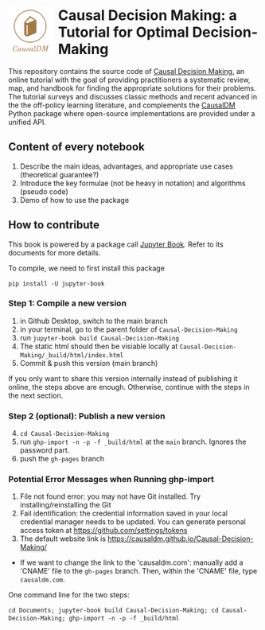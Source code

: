 <h1><img src="logo.png" width="90px" align="left" style="margin-right: 10px;"> Causal Decision Making: a Tutorial for Optimal Decision-Making</h1>



This repository contains the source code of [Causal Decision Making](http://causaldm.com/), an online tutorial with the goal of providing practitioners a systematic review, map, and handbook for finding the appropriate solutions for their problems. 
The tutorial surveys and discusses classic methods and recent advanced in the the off-policy learning literature, and complements the [CausalDM](https://github.com/CausalDM/CausalDM) Python package where open-source implementations are provided under a unified API. 

## Content of every notebook
1. Describe the main ideas, advantages, and appropriate use cases (theoretical guarantee?)
2. Introduce the key formulae (not be heavy in notation) and algorithms (pseudo code)
3. Demo of how to use the package

## How to contribute

This book is powered by a package call [Jupyter Book](https://jupyterbook.org/intro.html). 
Refer to its documents for more details. 

To compile, we need to first install this package

```
pip install -U jupyter-book
```

### Step 1: Compile a new version
1. in Github Desktop, switch to the main branch
2. in your terminal, go to the parent folder of `Causal-Decision-Making`
3. run `jupyter-book build Causal-Decision-Making`
4. The static html should then be visiable locally at `Causal-Decision-Making/_build/html/index.html`
5. Commit & push this version (main branch)

If you only want to share this version internally instead of publishing it online, the steps above are enough. 
Otherwise, continue with the steps in the next section. 

### Step 2 (optional): Publish a new version
4. `cd Causal-Decision-Making`
5. run `ghp-import -n -p -f _build/html` at the `main` branch. Ignores the password part.  
6. push the `gh-pages` branch

### Potential Error Messages when Running ghp-import
1. File not found error: you may not have Git installed. Try installing/reinstalling the Git 
2. Fail identification: the credential information saved in your local credential manager needs to be updated. You can generate personal access token at https://github.com/settings/tokens
3. The default website link is https://causaldm.github.io/Causal-Decision-Making/
  - If we want to change the link to the 'causaldm.com': manually add a 'CNAME' file to the `gh-pages` branch. Then, within the 'CNAME' file, type `causaldm.com`.


One command line for the two steps: 
```
cd Documents; jupyter-book build Causal-Decision-Making; cd Causal-Decision-Making; ghp-import -n -p -f _build/html
```
